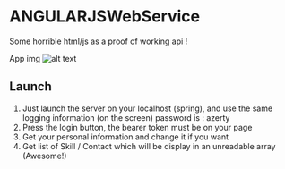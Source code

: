 # ANGULARJSWebService

Some horrible html/js as a proof of working api !

App img
![alt text][appimg]

[appimg]: https://image.noelshack.com/fichiers/2019/04/1/1548096318-capture-d-ecran-2019-01-21-a-19-42-44.png "App image"

## Launch

1. Just launch the server on your localhost (spring), and use the same logging information (on the screen) password is : azerty
2. Press the login button, the bearer token must be on your page
3. Get your personal information and change it if you want
4. Get list of Skill / Contact which will be display in an unreadable array (Awesome!)
